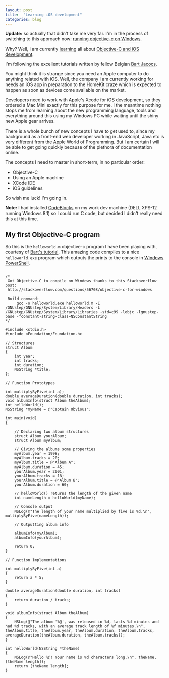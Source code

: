 ```yaml
---
layout: post
title:  "Learning iOS development"
categories: blog
---
```


**Update:** so actually that didn't take me very far. I'm in the process of switching to this approach now: [running objective-c on Windows](http://stackoverflow.com/questions/56708/objective-c-for-windows).

Why? Well, I am currently [learning](http://code.tutsplus.com/tutorials/getting-started-with-objective-c--mobile-13944) all about [Objective-C and iOS development](http://code.tutsplus.com/series/learn-ios-sdk-development-from-scratch--mobile-14536).

I'm following the excellent tutorials written by fellow Belgian [Bart Jacocs](http://tutsplus.com/authors/bart-jacobs).

You might think it is strange since you need an Apple computer to do anything related with iOS. Well, the company I am currently working for needs an iOS app in preparation to the HomeKit craze which is expected to happen as soon as devices come available on the market.

Developers need to work with Apple's Xcode for iOS development, so they ordered a Mac Mini exactly for this purpose for me. I the meantime nothing stops me from learning about the new programming language, tools and everything around this using my Windows PC while waiting until the shiny new Apple gear arrives.

There is a whole bunch of new concepts I have to get used to, since my background as a front-end web developer working in JavaScript, Java etc is very different from the Apple World of Programming. But I am certain I will be able to get going quickly because of the plethora of documentation online.

The concepts I need to master in short-term, in no particular order:

* Objective-C
* Using an Apple machine
* XCode IDE
* iOS guidelines

So wish me luck! I'm going in.

**Note:** I had installed [CodeBlocks](http://www.cprogramming.com/code_blocks/) on my work dev machine (DELL XPS-12 running Windows 8.1) so I could run C code, but decided I didn't really need this at this time.

## My first Objective-C program

So this is the ``helloworld.m`` objective-c program I have been playing with, courtesy of [Bart's tutorial](http://code.tutsplus.com/tutorials/learning-c-a-primer--mobile-13916). This amazing code compiles to a nice ``helloworld.exe`` program which outputs the prints to the console in [Windows PowerShell](http://technet.microsoft.com/en-us/library/ee221100.aspx).

```

/*
 Got Objective-C to compile on Windows thanks to this Stackoverflow post:
 http://stackoverflow.com/questions/56708/objective-c-for-windows

 Build command:
     gcc -o helloworld.exe helloworld.m -I /GNUstep/GNUstep/System/Library/Headers -L /GNUstep/GNUstep/System/Library/Libraries -std=c99 -lobjc -lgnustep-base -fconstant-string-class=NSConstantString
*/

#include <stdio.h>
#include <Foundation/Foundation.h>

// Structures
struct Album
{
    int year;
    int tracks;
    int duration;
    NSString *title;
};

// Function Prototypes

int multiplyByFive(int a);
double averageDuration(double duration, int tracks);
void albumInfo(struct Album theAlbum);
int helloWorld();
NSString *myName = @"Captain Obvious";

int main(void)
{

    // Declaring two album structures
    struct Album yourAlbum;
    struct Album myAlbum;

    // Giving the albums some properties
    myAlbum.year = 1998;
    myAlbum.tracks = 20;
    myAlbum.title = @"Album A";
    myAlbum.duration = 45;
    yourAlbum.year = 2001;
    yourAlbum.tracks = 18;
    yourAlbum.title = @"Album B";
    yourAlbum.duration = 60;

    // helloWorld() returns the length of the given name
    int nameLength = helloWorld(myName);
    
    // Console output
    NSLog(@"The length of your name multiplied by five is %d.\n", multiplyByFive(nameLength));

    // Outputting album info
    
    albumInfo(myAlbum);
    albumInfo(yourAlbum);
    
    return 0;
}

// Function Implementations

int multiplyByFive(int a)
{
    return a * 5;
}

double averageDuration(double duration, int tracks)
{
    return duration / tracks;
}

void albumInfo(struct Album theAlbum)
{
    NSLog(@"The album '%@', was released in %d, lasts %d minutes and had %d tracks, with an average track length of %f minutes.\n", theAlbum.title, theAlbum.year, theAlbum.duration, theAlbum.tracks, averageDuration(theAlbum.duration, theAlbum.tracks));
}

int helloWorld(NSString *theName)
{
    NSLog(@"Hello %@! Your name is %d characters long.\n", theName, [theName length]);
    return [theName length];
}

```

